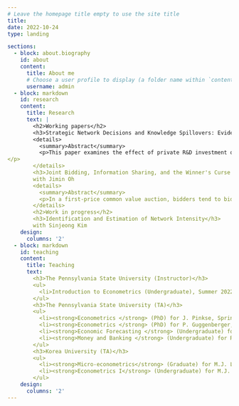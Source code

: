 ```yaml
---
# Leave the homepage title empty to use the site title
title:
date: 2022-10-24
type: landing

sections:
  - block: about.biography
    id: about
    content:
      title: About me
      # Choose a user profile to display (a folder name within `content/authors/`)
      username: admin
  - block: markdown
    id: research
    content:
      title: Research
      text: |
        <h2>Working papers</h2>
        <h3>Strategic Network Decisions and Knowledge Spillovers: Evidence from R&D Collaborations of the U.S. Firms &#40;JMP&#41</h3>
        <details>
          <summary>Abstract</summary>
          <p>This paper examines the effect of private R&D investment on productivity, considering R&D collaborations and knowledge spillovers. While existing literature emphasizes R&D’s direct effects on innovation and cost reduction, it often neglects its role in shaping collaborative networks. Investing in R&D enhances a firm's learning capacity and augments its appeal as a collaboration partner. Consequently, the effect of R&D is underestimated without accounting for its role in fostering collaborations. To bridge the gap, I develop a dynamic model of a firm that internalizes its decision on whom to collaborate with and following spillovers. This framework allows R&D to improve productivity and affect the collaboration network, with varying propensities for collaborations across firms. Using the data on firm-to-firm R&D collaborations among the U.S. firms during 1980-2001, I find the long-term effect of R&D is 16% underestimated if we ignore its subsidiary role in expanding the collaboration network. 
</p>
        </details>
        <h3>Joint Bidding, Information Sharing, and the Winner's Curse in First-Price Common Value Auctions</h3>
        with Jimin Oh
        <details>
          <summary>Abstract</summary>
          <p>In a first-price common value auction, bidders tend to bid less aggressively in consideration of the winner's curse. It worsens when facing more competitors, insufficient information, or high risks. Joint bidding could alleviate these problems and potentially benefit a seller by relieving the winner's curse and encouraging more aggressive bidding. The analysis on joint bidding is important for a government to ban or allow joint bidding in procurement auctions with common value features. However, there is little empirical evidence of that. In this paper, we study joint bidding behavior and its impacts on bids and the winner's curse using the Outer Continental Shelf (OCS) auctions from 1954 to 1975. We suggest reduced form evidence that joint bidding increases the amounts of bids. To address the potential endogeneity problem in joint bidding, we introduce a novel instrument utilizing a new dataset of firms' office addresses recorded in lease contract agreements. Empirical results reveal that joint bidders submit approximately 75% higher bids than solo bidders on average. We then build a structural model of asymmetric common value auctions by dividing bidders into joint and solo types. Based on the estimation of the winner’s curse, we find that solo bidders experience a more substantial winner’s curse relative to joint bidders.</p>
        </details>
        <h2>Work in progress</h2>
        <h3>Identification and Estimation of Network Intensity</h3>
        with Sinjeong Kim
    design:
      columns: '2'
  - block: markdown
    id: teaching
    content:
      title: Teaching
      text: 
        <h3>The Pennsylvania State University (Instructor)</h3>
        <ul>
          <li>Introduction to Econometrics (Undergraduate), Summer 2022</li>
        </ul>
        <h3>The Pennsylvania State University (TA)</h3>
        <ul>
          <li><strong>Econometrics </strong> (PhD) for J. Pinkse, Spring 2022 - Fall 2022</li>
          <li><strong>Econometrics </strong> (PhD) for P. Guggenberger, Fall 2021</li>
          <li><strong>Economic Forecasting </strong> (Undergraduate) for K. Hirano, Spring 2021</li> 
          <li><strong>Money and Banking </strong> (Undergraduate) for R. Chuderewicz, Fall 2018 - Fall 2020 </li>
        </ul>
        <h3>Korea University (TA)</h3>
        <ul>
          <li><strong>Micro-econometrics</strong> (Graduate) for M.J. Lee, Fall 2017</li>
          <li><strong>Econometrics I</strong> (Undergraduate) for M.J. Lee, Spring 2017</li> 
        </ul>
    design:
      columns: '2'
---
```

